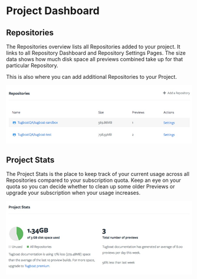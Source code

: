 # Project Dashboard

## Repositories

The Repositories overview lists all Repositories added to your project. It links to all Repository Dashboard and Repository Settings Pages. The size data shows how much disk space all previews combined take up for that particular Repository.

This is also where you can add additional Repositories to your Project.

![Repositories](_images/project-dashboard-repositories.jpg)

## Project Stats

The Project Stats is the place to keep track of your current usage across all Repositories compared to your subscription quota. Keep an eye on your quota so you can decide whether to clean up some older Previews or upgrade your subscription when your usage increases.

![Project Stats](_images/project-dashboard-stats.jpg)
